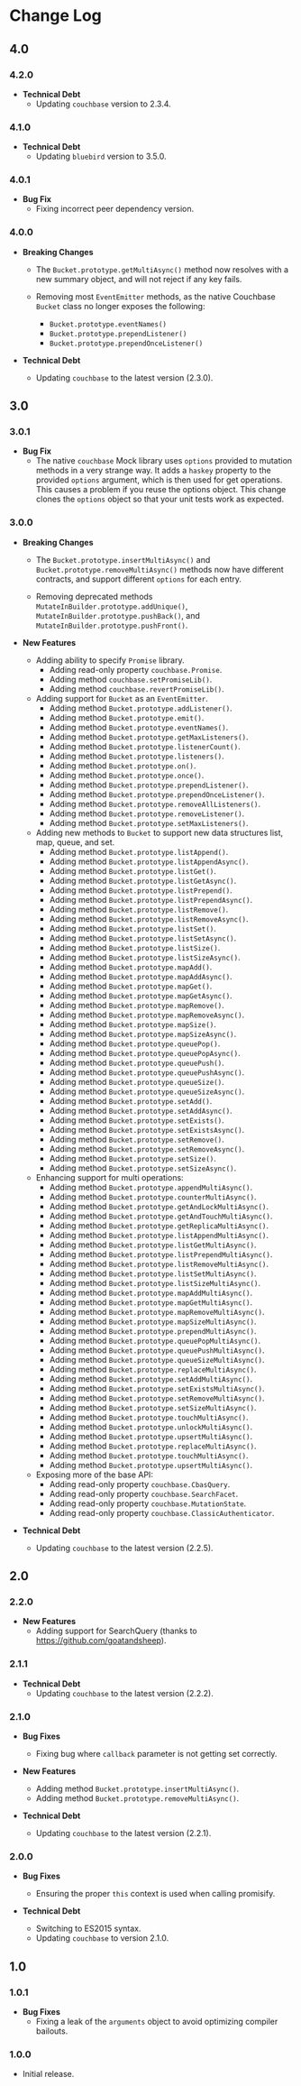 # Change Log

## 4.0

### 4.2.0
  * __Technical Debt__
    + Updating `couchbase` version to 2.3.4.


### 4.1.0

  * __Technical Debt__
    + Updating `bluebird` version to 3.5.0.

### 4.0.1

  * __Bug Fix__
    + Fixing incorrect peer dependency version.

### 4.0.0

  * __Breaking Changes__
    + The `Bucket.prototype.getMultiAsync()` method now resolves with a new summary object, and will not reject if any key fails.

    + Removing most `EventEmitter` methods, as the native Couchbase `Bucket` class no longer exposes the following:
      - `Bucket.prototype.eventNames()`
      - `Bucket.prototype.prependListener()`
      - `Bucket.prototype.prependOnceListener()`

  * __Technical Debt__
    + Updating `couchbase` to the latest version (2.3.0).

## 3.0

### 3.0.1

  * __Bug Fix__
    + The native `couchbase` Mock library uses `options` provided to mutation methods in a very strange way.  It adds a `haskey` property to the provided `options` argument, which is then used for get operations.  This causes a problem if you reuse the options object.  This change clones the `options` object so that your unit tests work as expected.

### 3.0.0

  * __Breaking Changes__
    + The `Bucket.prototype.insertMultiAsync()` and `Bucket.prototype.removeMultiAsync()` methods now have different contracts, and support different `options` for each entry.

    + Removing deprecated methods `MutateInBuilder.prototype.addUnique()`, `MutateInBuilder.prototype.pushBack()`, and `MutateInBuilder.prototype.pushFront()`.

  * __New Features__
    + Adding ability to specify `Promise` library.
      - Adding read-only property `couchbase.Promise`.
      - Adding method `couchbase.setPromiseLib()`.
      - Adding method `couchbase.revertPromiseLib()`.
    + Adding support for `Bucket` as an `EventEmitter`.
      - Adding method `Bucket.prototype.addListener()`.
      - Adding method `Bucket.prototype.emit()`.
      - Adding method `Bucket.prototype.eventNames()`.
      - Adding method `Bucket.prototype.getMaxListeners()`.
      - Adding method `Bucket.prototype.listenerCount()`.
      - Adding method `Bucket.prototype.listeners()`.
      - Adding method `Bucket.prototype.on()`.
      - Adding method `Bucket.prototype.once()`.
      - Adding method `Bucket.prototype.prependListener()`.
      - Adding method `Bucket.prototype.prependOnceListener()`.
      - Adding method `Bucket.prototype.removeAllListeners()`.
      - Adding method `Bucket.prototype.removeListener()`.
      - Adding method `Bucket.prototype.setMaxListeners()`.
    + Adding new methods to `Bucket` to support new data structures list, map, queue, and set.
      - Adding method `Bucket.prototype.listAppend()`.
      - Adding method `Bucket.prototype.listAppendAsync()`.
      - Adding method `Bucket.prototype.listGet()`.
      - Adding method `Bucket.prototype.listGetAsync()`.
      - Adding method `Bucket.prototype.listPrepend()`.
      - Adding method `Bucket.prototype.listPrependAsync()`.
      - Adding method `Bucket.prototype.listRemove()`.
      - Adding method `Bucket.prototype.listRemoveAsync()`.
      - Adding method `Bucket.prototype.listSet()`.
      - Adding method `Bucket.prototype.listSetAsync()`.
      - Adding method `Bucket.prototype.listSize()`.
      - Adding method `Bucket.prototype.listSizeAsync()`.
      - Adding method `Bucket.prototype.mapAdd()`.
      - Adding method `Bucket.prototype.mapAddAsync()`.
      - Adding method `Bucket.prototype.mapGet()`.
      - Adding method `Bucket.prototype.mapGetAsync()`.
      - Adding method `Bucket.prototype.mapRemove()`.
      - Adding method `Bucket.prototype.mapRemoveAsync()`.
      - Adding method `Bucket.prototype.mapSize()`.
      - Adding method `Bucket.prototype.mapSizeAsync()`.
      - Adding method `Bucket.prototype.queuePop()`.
      - Adding method `Bucket.prototype.queuePopAsync()`.
      - Adding method `Bucket.prototype.queuePush()`.
      - Adding method `Bucket.prototype.queuePushAsync()`.
      - Adding method `Bucket.prototype.queueSize()`.
      - Adding method `Bucket.prototype.queueSizeAsync()`.
      - Adding method `Bucket.prototype.setAdd()`.
      - Adding method `Bucket.prototype.setAddAsync()`.
      - Adding method `Bucket.prototype.setExists()`.
      - Adding method `Bucket.prototype.setExistsAsync()`.
      - Adding method `Bucket.prototype.setRemove()`.
      - Adding method `Bucket.prototype.setRemoveAsync()`.
      - Adding method `Bucket.prototype.setSize()`.
      - Adding method `Bucket.prototype.setSizeAsync()`.
    + Enhancing support for multi operations:
      - Adding method `Bucket.prototype.appendMultiAsync()`.
      - Adding method `Bucket.prototype.counterMultiAsync()`.
      - Adding method `Bucket.prototype.getAndLockMultiAsync()`.
      - Adding method `Bucket.prototype.getAndTouchMultiAsync()`.
      - Adding method `Bucket.prototype.getReplicaMultiAsync()`.
      - Adding method `Bucket.prototype.listAppendMultiAsync()`.
      - Adding method `Bucket.prototype.listGetMultiAsync()`.
      - Adding method `Bucket.prototype.listPrependMultiAsync()`.
      - Adding method `Bucket.prototype.listRemoveMultiAsync()`.
      - Adding method `Bucket.prototype.listSetMultiAsync()`.
      - Adding method `Bucket.prototype.listSizeMultiAsync()`.
      - Adding method `Bucket.prototype.mapAddMultiAsync()`.
      - Adding method `Bucket.prototype.mapGetMultiAsync()`.
      - Adding method `Bucket.prototype.mapRemoveMultiAsync()`.
      - Adding method `Bucket.prototype.mapSizeMultiAsync()`.
      - Adding method `Bucket.prototype.prependMultiAsync()`.
      - Adding method `Bucket.prototype.queuePopMultiAsync()`.
      - Adding method `Bucket.prototype.queuePushMultiAsync()`.
      - Adding method `Bucket.prototype.queueSizeMultiAsync()`.
      - Adding method `Bucket.prototype.replaceMultiAsync()`.
      - Adding method `Bucket.prototype.setAddMultiAsync()`.
      - Adding method `Bucket.prototype.setExistsMultiAsync()`.
      - Adding method `Bucket.prototype.setRemoveMultiAsync()`.
      - Adding method `Bucket.prototype.setSizeMultiAsync()`.
      - Adding method `Bucket.prototype.touchMultiAsync()`.
      - Adding method `Bucket.prototype.unlockMultiAsync()`.
      - Adding method `Bucket.prototype.upsertMultiAsync()`.
      - Adding method `Bucket.prototype.replaceMultiAsync()`.
      - Adding method `Bucket.prototype.touchMultiAsync()`.
      - Adding method `Bucket.prototype.upsertMultiAsync()`.
    + Exposing more of the base API:
      - Adding read-only property `couchbase.CbasQuery`.
      - Adding read-only property `couchbase.SearchFacet`.
      - Adding read-only property `couchbase.MutationState`.
      - Adding read-only property `couchbase.ClassicAuthenticator`.

  * __Technical Debt__
    + Updating `couchbase` to the latest version (2.2.5).

## 2.0

### 2.2.0

  * __New Features__
    + Adding support for SearchQuery (thanks to https://github.com/goatandsheep).

### 2.1.1

  * __Technical Debt__
    + Updating `couchbase` to the latest version (2.2.2).

### 2.1.0

* __Bug Fixes__
  + Fixing bug where `callback` parameter is not getting set correctly.

* __New Features__
  + Adding method `Bucket.prototype.insertMultiAsync()`.
  + Adding method `Bucket.prototype.removeMultiAsync()`.

* __Technical Debt__
  + Updating `couchbase` to the latest version (2.2.1).


### 2.0.0
  * __Bug Fixes__
    + Ensuring the proper `this` context is used when calling promisify.

  * __Technical Debt__
    + Switching to ES2015 syntax.
    + Updating `couchbase` to version 2.1.0.

## 1.0

### 1.0.1
  * __Bug Fixes__
    + Fixing a leak of the `arguments` object to avoid optimizing compiler bailouts.

### 1.0.0
  * Initial release.
